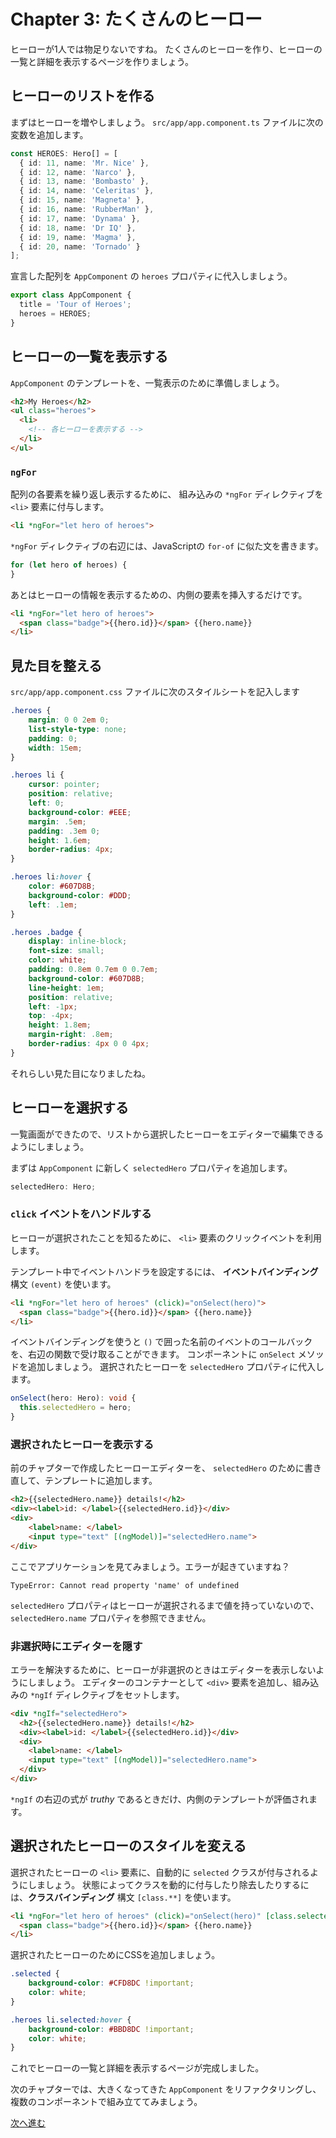 # Chapter 3: たくさんのヒーロー

ヒーローが1人では物足りないですね。
たくさんのヒーローを作り、ヒーローの一覧と詳細を表示するページを作りましょう。

## ヒーローのリストを作る

まずはヒーローを増やしましょう。 `src/app/app.component.ts` ファイルに次の変数を追加します。 

```ts
const HEROES: Hero[] = [
  { id: 11, name: 'Mr. Nice' },
  { id: 12, name: 'Narco' },
  { id: 13, name: 'Bombasto' },
  { id: 14, name: 'Celeritas' },
  { id: 15, name: 'Magneta' },
  { id: 16, name: 'RubberMan' },
  { id: 17, name: 'Dynama' },
  { id: 18, name: 'Dr IQ' },
  { id: 19, name: 'Magma' },
  { id: 20, name: 'Tornado' }
];
```

宣言した配列を `AppComponent` の `heroes` プロパティに代入しましょう。

```ts
export class AppComponent {
  title = 'Tour of Heroes';
  heroes = HEROES;
}
```

## ヒーローの一覧を表示する

`AppComponent` のテンプレートを、一覧表示のために準備しましょう。

```html
<h2>My Heroes</h2>
<ul class="heroes">
  <li>
    <!-- 各ヒーローを表示する -->
  </li>
</ul>
```

### `ngFor`

配列の各要素を繰り返し表示するために、 組み込みの `*ngFor` ディレクティブを `<li>` 要素に付与します。

```html
<li *ngFor="let hero of heroes">
```

`*ngFor` ディレクティブの右辺には、JavaScriptの `for-of` に似た文を書きます。

```js
for (let hero of heroes) { 
}
```

あとはヒーローの情報を表示するための、内側の要素を挿入するだけです。

```html
<li *ngFor="let hero of heroes">
  <span class="badge">{{hero.id}}</span> {{hero.name}}
</li>
```

## 見た目を整える

`src/app/app.component.css` ファイルに次のスタイルシートを記入します

```css
.heroes {
    margin: 0 0 2em 0;
    list-style-type: none;
    padding: 0;
    width: 15em;
}

.heroes li {
    cursor: pointer;
    position: relative;
    left: 0;
    background-color: #EEE;
    margin: .5em;
    padding: .3em 0;
    height: 1.6em;
    border-radius: 4px;
}

.heroes li:hover {
    color: #607D8B;
    background-color: #DDD;
    left: .1em;
}

.heroes .badge {
    display: inline-block;
    font-size: small;
    color: white;
    padding: 0.8em 0.7em 0 0.7em;
    background-color: #607D8B;
    line-height: 1em;
    position: relative;
    left: -1px;
    top: -4px;
    height: 1.8em;
    margin-right: .8em;
    border-radius: 4px 0 0 4px;
}
```

それらしい見た目になりましたね。

## ヒーローを選択する

一覧画面ができたので、リストから選択したヒーローをエディターで編集できるようにしましょう。

まずは `AppComponent` に新しく `selectedHero` プロパティを追加します。

```ts
selectedHero: Hero;
```

### `click` イベントをハンドルする

ヒーローが選択されたことを知るために、 `<li>` 要素のクリックイベントを利用します。

テンプレート中でイベントハンドラを設定するには、 **イベントバインディング** 構文 `(event)` を使います。

```html
<li *ngFor="let hero of heroes" (click)="onSelect(hero)">
  <span class="badge">{{hero.id}}</span> {{hero.name}}
</li>
```

イベントバインディングを使うと `()` で囲った名前のイベントのコールバックを、右辺の関数で受け取ることができます。
コンポーネントに `onSelect` メソッドを追加しましょう。
選択されたヒーローを `selectedHero` プロパティに代入します。

```ts
onSelect(hero: Hero): void {
  this.selectedHero = hero;
}
```

### 選択されたヒーローを表示する

前のチャプターで作成したヒーローエディターを、 `selectedHero` のために書き直して、テンプレートに追加します。

```html
<h2>{{selectedHero.name}} details!</h2>
<div><label>id: </label>{{selectedHero.id}}</div>
<div>
    <label>name: </label>
    <input type="text" [(ngModel)]="selectedHero.name">
</div>
```

ここでアプリケーションを見てみましょう。エラーが起きていますね？

```
TypeError: Cannot read property 'name' of undefined
```

`selectedHero` プロパティはヒーローが選択されるまで値を持っていないので、 `selectedHero.name` プロパティを参照できません。

### 非選択時にエディターを隠す 

エラーを解決するために、ヒーローが非選択のときはエディターを表示しないようにしましょう。
エディターのコンテナーとして `<div>` 要素を追加し、組み込みの `*ngIf` ディレクティブをセットします。

```html
<div *ngIf="selectedHero">
  <h2>{{selectedHero.name}} details!</h2>
  <div><label>id: </label>{{selectedHero.id}}</div>
  <div>
    <label>name: </label>
    <input type="text" [(ngModel)]="selectedHero.name">
  </div>
</div>
```

`*ngIf` の右辺の式が _truthy_ であるときだけ、内側のテンプレートが評価されます。 

## 選択されたヒーローのスタイルを変える

選択されたヒーローの `<li>` 要素に、自動的に `selected` クラスが付与されるようにしましょう。
状態によってクラスを動的に付与したり除去したりするには、**クラスバインディング** 構文 `[class.**]` を使います。 

```html
<li *ngFor="let hero of heroes" (click)="onSelect(hero)" [class.selected]="hero === selectedHero">
  <span class="badge">{{hero.id}}</span> {{hero.name}}
</li>
```

選択されたヒーローのためにCSSを追加しましょう。

```css
.selected {
    background-color: #CFD8DC !important;
    color: white;
}

.heroes li.selected:hover {
    background-color: #BBD8DC !important;
    color: white;
}
```

これでヒーローの一覧と詳細を表示するページが完成しました。

次のチャプターでは、大きくなってきた `AppComponent` をリファクタリングし、複数のコンポーネントで組み立ててみましょう。

[次へ進む](../ch-4/README.md)